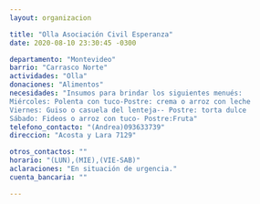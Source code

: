 ```yaml
---
layout: organizacion

title: "Olla Asociación Civil Esperanza"
date: 2020-08-10 23:30:45 -0300

departamento: "Montevideo"
barrio: "Carrasco Norte"
actividades: "Olla"
donaciones: "Alimentos"
necesidades: "Insumos para brindar los siguientes menués:                                         Lunes: Guiso-Postre: Fruta
Miércoles: Polenta con tuco-Postre: crema o arroz con leche
Viernes: Guiso o casuela del lenteja-- Postre: torta dulce
Sábado: Fideos o arroz con tuco- Postre:Fruta"
telefono_contacto: "(Andrea)093633739"
direccion: "Acosta y Lara 7129"

otros_contactos: ""
horario: "(LUN),(MIE),(VIE-SAB)"
aclaraciones: "En situación de urgencia."
cuenta_bancaria: ""

---
```

